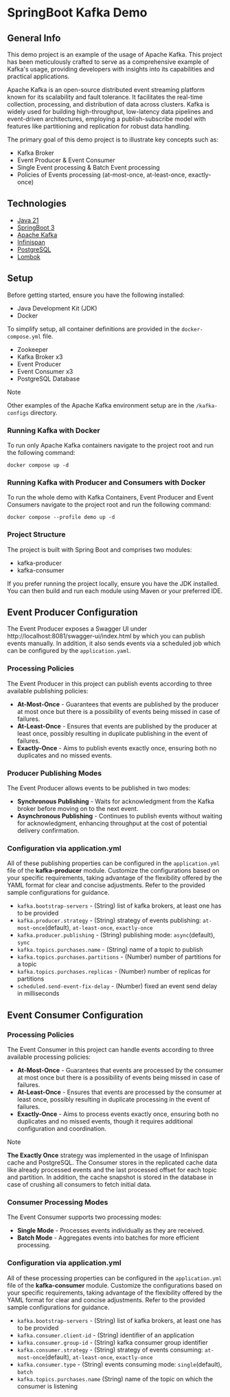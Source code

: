 # SpringBoot Kafka Demo

## General Info

This demo project is an example of the usage of Apache Kafka. This project has been meticulously crafted to serve as a comprehensive example of Kafka's usage, providing developers with insights into its capabilities and practical applications.

Apache Kafka is an open-source distributed event streaming platform known for its scalability and fault tolerance. It facilitates the real-time collection, processing, and distribution of data across clusters. Kafka is widely used for building high-throughput, low-latency data pipelines and event-driven architectures, employing a publish-subscribe model with features like partitioning and replication for robust data handling.

The primary goal of this demo project is to illustrate key concepts such as:
- Kafka Broker
- Event Producer & Event Consumer
- Single Event processing & Batch Event processing
- Policies of Events processing (at-most-once, at-least-once, exactly-once)

## Technologies
- [Java 21](https://openjdk.org/projects/jdk/21/)
- [SpringBoot 3](https://spring.io/projects/spring-boot)
- [Apache Kafka](https://kafka.apache.org)
- [Infinispan](https://infinispan.org)
- [PostgreSQL](https://www.postgresql.org)
- [Lombok](https://projectlombok.org)

## Setup

Before getting started, ensure you have the following installed:
- Java Development Kit (JDK)
- Docker

To simplify setup, all container definitions are provided in the `docker-compose.yml` file.
- Zookeeper
- Kafka Broker x3
- Event Producer
- Event Consumer x3
- PostgreSQL Database

> [!NOTE]  
> Other examples of the Apache Kafka environment setup are in the `/kafka-configs` directory.

### Running Kafka with Docker
To run only Apache Kafka containers navigate to the project root and run the following command:
```shell
docker compose up -d
```

### Running Kafka with Producer and Consumers with Docker
To run the whole demo with Kafka Containers, Event Producer and Event Consumers navigate to the project root and run the following command:
```shell
docker compose --profile demo up -d
```

### Project Structure
The project is built with Spring Boot and comprises two modules:
- kafka-producer
- kafka-consumer

If you prefer running the project locally, ensure you have the JDK installed. You can then build and run each module using Maven or your preferred IDE.

## Event Producer Configuration

The Event Producer exposes a Swagger UI under http://localhost:8081/swagger-ui/index.html by which you can publish events manually. In addition, it also sends events via a scheduled job which can be configured by the `application.yaml`.

### Processing Policies
The Event Producer in this project can publish events according to three available publishing policies:
- **At-Most-Once** - Guarantees that events are published by the producer at most once but there is a possibility of events being missed in case of failures.
- **At-Least-Once** - Ensures that events are published by the producer at least once, possibly resulting in duplicate publishing in the event of failures.
- **Exactly-Once** - Aims to publish events exactly once, ensuring both no duplicates and no missed events.

### Producer Publishing Modes
The Event Producer allows events to be published in two modes:
- **Synchronous Publishing** - Waits for acknowledgment from the Kafka broker before moving on to the next event.
- **Asynchronous Publishing** - Continues to publish events without waiting for acknowledgment, enhancing throughput at the cost of potential delivery confirmation.

### Configuration via application.yml
All of these publishing properties can be configured in the `application.yml` file of the **kafka-producer** module. Customize the configurations based on your specific requirements, taking advantage of the flexibility offered by the YAML format for clear and concise adjustments. Refer to the provided sample configurations for guidance.
- `kafka.bootstrap-servers` - (String) list of kafka brokers, at least one has to be provided
- `kafka.producer.strategy` - (String) strategy of events publishing: `at-most-once`(default), `at-least-once`, `exactly-once`
- `kafka.producer.publishing` - (String) publishing mode: `async`(default), `sync`
- `kafka.topics.purchases.name` - (String) name of a topic to publish
- `kafka.topics.purchases.partitions` - (Number) number of partitions for a topic
- `kafka.topics.purchases.replicas` - (Number) number of replicas for partitions
- `scheduled.send-event-fix-delay` - (Number) fixed an event send delay in milliseconds

## Event Consumer Configuration

### Processing Policies
The Event Consumer in this project can handle events according to three available processing policies:
- **At-Most-Once** - Guarantees that events are processed by the consumer at most once but there is a possibility of events being missed in case of failures.
- **At-Least-Once** - Ensures that events are processed by the consumer at least once, possibly resulting in duplicate processing in the event of failures.
- **Exactly-Once** - Aims to process events exactly once, ensuring both no duplicates and no missed events, though it requires additional configuration and coordination.

> [!NOTE]  
> **The Exactly Once** strategy was implemented in the usage of Infinispan cache and PostgreSQL. The Consumer stores in the replicated cache data like already processed events and the last processed offset for each topic and partition. In addition, the cache snapshot is stored in the database in case of crushing all consumers to fetch initial data.

### Consumer Processing Modes
The Event Consumer supports two processing modes:
- **Single Mode** - Processes events individually as they are received.
- **Batch Mode** - Aggregates events into batches for more efficient processing.

### Configuration via application.yml
All of these processing properties can be configured in the `application.yml` file of the **kafka-consumer** module. Customize the configurations based on your specific requirements, taking advantage of the flexibility offered by the YAML format for clear and concise adjustments. Refer to the provided sample configurations for guidance.
- `kafka.bootstrap-servers` - (String) list of kafka brokers, at least one has to be provided
- `kafka.consumer.client-id` - (String) identifier of an application
- `kafka.consumer.group-id` - (String) kafka consumer group identifier
- `kafka.consumer.strategy` - (String) strategy of events consuming: `at-most-once`(default), `at-least-once`, `exactly-once`
- `kafka.consumer.type` - (String) events consuming mode: `single`(default), `batch`
- `kafka.topics.purchases.name` (String) name of the topic on which the consumer is listening
